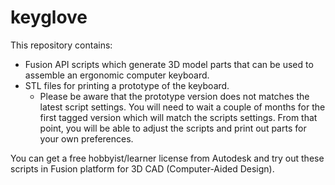 # keyglove

This repository contains:
- Fusion API scripts which generate 3D model parts that can be used to
  assemble an ergonomic computer keyboard.
- STL files for printing a prototype of the keyboard.
  - Please be aware that the prototype version does not matches the
    latest script settings. You will need to wait a couple of months
    for the first tagged version which will match the scripts
    settings. From that point, you will be able to adjust the scripts
    and print out parts for your own preferences.

You can get a free hobbyist/learner license from Autodesk and try out
these scripts in Fusion platform for 3D CAD (Computer-Aided
Design).
